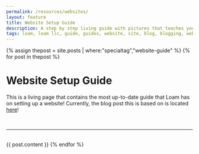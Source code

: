 ```yaml
---
permalink: /resources/websites/
layout: feature
title: Website Setup Guide
description: A step by step living guide with pictures that teaches you how to set up a free or very low cost website using Cloudflare, Google Domains, and Github!
tags: loam, loam llc, guide, guides, website, site, blog, blogging, webpage, github, github pages, cloudflare, google, google domains
---
```

{% assign thepost = site.posts | where:"specialtag","website-guide" %}
{% for post in thepost %}
 <div class="text-center">
  <h1>Website Setup Guide</h1>
 </div>
 <p class="maxed">
  This is a living page that contains the most up-to-date guide that Loam has on setting up a website! Currently, the blog post this is based on is located <a href="{{ post.url }}">here</a>!
 </p>
 <br/>
 <hr/>
 <br/>
 <!-- <p><strong>{{ post.date | date_to_string }} - {{ thepost.author }}</strong></p> -->
 {{ post.content }}
{% endfor %}
